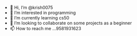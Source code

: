 - 👋 Hi, I’m @krish0075
- 👀 I’m interested in programming
- 🌱 I’m currently learning cs50
- 💞️ I’m looking to collaborate on some projects as a beginner
- 📫 How to reach me ...9581931623

<!---
krish0075/krish0075 is a ✨ special ✨ repository because its `README.md` (this file) appears on your GitHub profile.
You can click the Preview link to take a look at your changes.
--->

